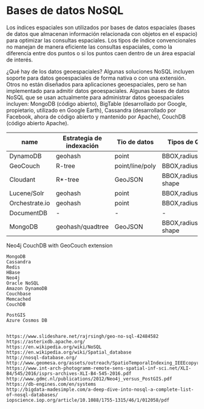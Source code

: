 # Bases de datos NoSQL

Los índices espaciales son utilizados por bases de datos espaciales (bases de datos que almacenan información relacionada con objetos en el espacio) para optimizar las consultas espaciales. Los tipos de índice convencionales no manejan de manera eficiente las consultas espaciales, como la diferencia entre dos puntos o si los puntos caen dentro de un área espacial de interés.

¿Qué hay de los datos geoespaciales?
Algunas soluciones NoSQL incluyen soporte para datos geoespaciales de forma nativa o con una extensión. Otros no están diseñados para aplicaciones geoespaciales, pero se han implementado para admitir datos geoespaciales. Algunas bases de datos NoSQL que se usan actualmente para administrar datos geoespaciales incluyen: MongoDB (código abierto), BigTable (desarrollado por Google, propietario, utilizado en Google Earth), Cassandra (desarrollado por Facebook, ahora de código abierto y mantenido por Apache), CouchDB (código abierto Apache).

|name|Estrategia de indexación|Tio de datos|Tipos de Queries|
|----|----|----|----|
|DynamoDB|geohash|point|BBOX,radius
|GeoCouch|R-tree|point/line/poly|BBOX,radius
|Cloudant|R*-tree|GeoJSON|BBOX,radius,arbitrary shape
|Lucene/Solr|geohash|point|BBOX,radius
|Orchestrate.io|geohash|point|BBOX,radius
|DocumentDB|-|-|-
|MongoDB|geohash/quadtree|GeoJSON|BBOX,radius,arbitrary shape

Neo4j
CouchDB with GeoCouch extension




    MongoDB
    Cassandra
    Redis
    HBase
    Neo4j
    Oracle NoSQL
    Amazon DynamoDB
    Couchbase
    Memcached
    CouchDB

    PostGIS
    Azure Cosmos DB

    
    https://www.slideshare.net/rajrsingh/geo-no-sql-42484582   
    https://asterixdb.apache.org/
    https://en.wikipedia.org/wiki/NoSQL
    https://en.wikipedia.org/wiki/Spatial_database
    http://nosql-database.org/
    http://www.geomesa.org/assets/outreach/SpatioTemporalIndexing_IEEEcopyright.pdf
    https://www.int-arch-photogramm-remote-sens-spatial-inf-sci.net/XLI-B4/545/2016/isprs-archives-XLI-B4-545-2016.pdf
    http://www.gdmc.nl/publications/2012/Neo4j_versus_PostGIS.pdf
    https://db-engines.com/en/systems
    http://bigdata-madesimple.com/a-deep-dive-into-nosql-a-complete-list-of-nosql-databases/
    iopscience.iop.org/article/10.1088/1755-1315/46/1/012058/pdf